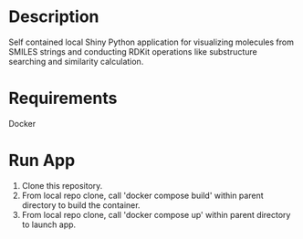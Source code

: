 # Description
Self contained local Shiny Python application for visualizing molecules from SMILES strings and conducting RDKit operations like substructure searching and similarity calculation.

# Requirements
Docker

# Run App
1. Clone this repository.
2. From local repo clone, call 'docker compose build' within parent directory to build the container.
3. From local repo clone, call 'docker compose up' within parent directory to launch app.
